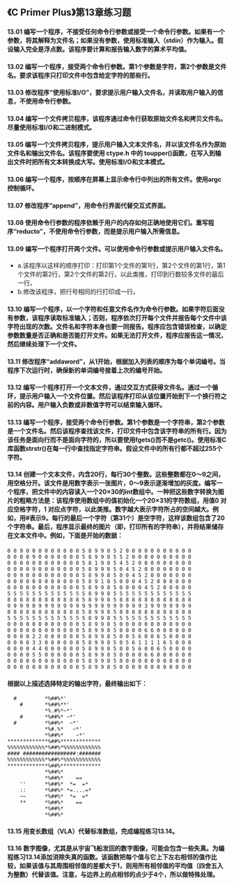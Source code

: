 ## 《C Primer Plus》第13章练习题

#### 13.01 编写一个程序，不接受任何命令行参数或接受一个命令行参数。如果有一个参数，将其解释为文件名；如果没有参数，使用标准输入（stdin）作为输入。假设输入完全是浮点数。该程序要计算和报告输入数字的算术平均值。

#### 13.02 编写一个程序，接受两个命令行参数。第1个参数是字符，第2个参数是文件名。要求该程序只打印文件中包含给定字符的那些行。

#### 13.03 修改程序“使用标准I/O”，要求提示用户输入文件名，并读取用户输入的信息，不使用命令行参数。

#### 13.04 编写一个文件拷贝程序，该程序通过命令行获取原始文件名和拷贝文件名。尽量使用标准I/O和二进制模式。

#### 13.05 编写一个文件拷贝程序，提示用户输入文本文件名，并以该文件名作为原始文件名和输出文件名。该程序要使用 ctype.h 中的 toupper()函数，在写入到输出文件时把所有文本转换成大写。使用标准I/O和文本模式。

#### 13.06 编写一个程序，按顺序在屏幕上显示命令行中列出的所有文件。使用argc控制循环。

#### 13.07 修改程序“append”，用命令行界面代替交互式界面。

#### 13.08 使用命令行参数的程序依赖于用户的内存如何正确地使用它们。重写程序“reducto”，不使用命令行参数，而是提示用户输入所需信息。

#### 13.09 编写一个程序打开两个文件。可以使用命令行参数或提示用户输入文件名。

+ a.该程序以这样的顺序打印：打印第1个文件的第1行，第2个文件的第1行，第1个文件的第2行，第2个文件的第2行，以此类推，打印到行数较多文件的最后一行。
+ b.修改该程序，把行号相同的行打印成一行。

#### 13.10 编写一个程序，以一个字符和任意文件名作为命令行参数。如果字符后面没有参数，该程序读取标准输入；否则，程序依次打开每个文件并报告每个文件中该字符出现的次数。文件名和字符本身也要一同报告。程序应包含错误检查，以确定参数数量是否正确和是否能打开文件。如果无法打开文件，程序应报告这一情况，然后继续处理下一个文件。

#### 13.11 修改程序“addaword”，从1开始，根据加入列表的顺序为每个单词编号。当程序下次运行时，确保新的单词编号接着上次的编号开始。

#### 13.12 编写一个程序打开一个文本文件，通过交互方式获得文件名。通过一个循环，提示用户输入一个文件位置。然后该程序打印从该位置开始到下一个换行符之前的内容。用户输入负数或非数值字符可以结束输入循环。

#### 13.13 编写一个程序，接受两个命令行参数。第1个参数是一个字符串，第2个参数是一个文件名。然后该程序查找该文件，打印文件中包含该字符串的所有行。因为该任务是面向行而不是面向字符的，所以要使用fgets()而不是getc()。使用标准C库函数strstr()在每一行中查找指定字符串。假设文件中的所有行都不超过255个字符。

#### 13.14 创建一个文本文件，内含20行，每行30个整数。这些整数都在0～9之间，用空格分开。该文件是用数字表示一张图片，0～9表示逐渐增加的灰度。编写一个程序，把文件中的内容读入一个20×30的int数组中。一种把这些数字转换为图片的粗略方法是：该程序使用数组中的值初始化一个20×31的字符数组，用值0 对应空格字符，1 对应点字符，以此类推。数字越大表示字符所占的空间越大。例如，用#表示9。每行的最后一个字符（第31个）是空字符，这样该数组包含了20个字符串。最后，程序显示最终的图片（即，打印所有的字符串），并将结果储存在文本文件中。例如，下面是开始的数据：

```
0 0 9 0 0 0 0 0 0 0 0 0 5 8 9 9 8 5 2 0 0 0 0 0 0 0 0 0 0 0
0 0 0 0 9 0 0 0 0 0 0 0 5 8 9 9 8 5 5 2 0 0 0 0 0 0 0 0 0 0
0 0 0 0 0 0 0 0 0 0 0 0 5 8 1 9 8 5 4 5 2 0 0 0 0 0 0 0 0 0
0 0 0 0 9 0 0 0 0 0 0 0 5 8 9 9 8 5 0 4 5 2 0 0 0 0 0 0 0 0
0 0 9 0 0 0 0 0 0 0 0 0 5 8 9 9 8 5 0 0 4 5 2 0 0 0 0 0 0 0
0 0 0 0 0 0 0 0 0 0 0 0 5 8 9 1 8 5 0 0 0 4 5 2 0 0 0 0 0 0
0 0 0 0 0 0 0 0 0 0 0 0 5 8 9 9 8 5 0 0 0 0 4 5 2 0 0 0 0 0
5 5 5 5 5 5 5 5 5 5 5 5 5 8 9 9 8 5 5 5 5 5 5 5 5 5 5 5 5 5
8 8 8 8 8 8 8 8 8 8 8 8 5 8 9 9 8 5 8 8 8 8 8 8 8 8 8 8 8 8
9 9 9 9 0 9 9 9 9 9 9 9 9 9 9 9 9 9 9 9 9 9 3 9 9 9 9 9 9 9
8 8 8 8 8 8 8 8 8 8 8 8 5 8 9 9 8 5 8 8 8 8 8 8 8 8 8 8 8 8
5 5 5 5 5 5 5 5 5 5 5 5 5 8 9 9 8 5 5 5 5 5 5 5 5 5 5 5 5 5
0 0 0 0 0 0 0 0 0 0 0 0 5 8 9 9 8 5 0 0 0 0 0 0 0 0 0 0 0 0
0 0 0 0 0 0 0 0 0 0 0 0 5 8 9 9 8 5 0 0 0 0 6 6 0 0 0 0 0 0
0 0 0 0 2 2 0 0 0 0 0 0 5 8 9 9 8 5 0 0 5 6 0 0 6 5 0 0 0 0
0 0 0 0 3 3 0 0 0 0 0 0 5 8 9 9 8 5 0 5 6 1 1 1 1 6 5 0 0 0
0 0 0 0 4 4 0 0 0 0 0 0 5 8 9 9 8 5 0 0 5 6 0 0 6 5 0 0 0 0
0 0 0 0 5 5 0 0 0 0 0 0 5 8 9 9 8 5 0 0 0 0 6 6 0 0 0 0 0 0
0 0 0 0 0 0 0 0 0 0 0 0 5 8 9 9 8 5 0 0 0 0 0 0 0 0 0 0 0 0
0 0 0 0 0 0 0 0 0 0 0 0 5 8 9 9 8 5 0 0 0 0 0 0 0 0 0 0 0 0
```

#### 根据以上描述选择特定的输出字符，最终输出如下：

```
  #         *%##%*'           
    #       *%##%**'          
            *%.#%*~*'         
    #       *%##%* ~*'        
  #         *%##%*  ~*'       
            *%#.%*   ~*'      
            *%##%*    ~*'     
*************%##%*************
%%%%%%%%%%%%*%##%*%%%%%%%%%%%%
#### #################:#######
%%%%%%%%%%%%*%##%*%%%%%%%%%%%%
*************%##%*************
            *%##%*            
            *%##%*    ==      
    ''      *%##%*  *=  =*    
    ::      *%##%* *=....=*   
    ~~      *%##%*  *=  =*    
    **      *%##%*    ==      
            *%##%*            
            *%##%* 
```

#### 13.15 用变长数组（VLA）代替标准数组，完成编程练习13.14。

#### 13.16 数字图像，尤其是从宇宙飞船发回的数字图像，可能会包含一些失真。为编程练习13.14添加消除失真的函数。该函数把每个值与它上下左右相邻的值作比较，如果该值与其周围相邻值的差都大于1，则用所有相邻值的平均值（四舍五入为整数）代替该值。注意，与边界上的点相邻的点少于4个，所以做特殊处理。